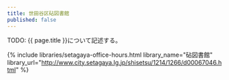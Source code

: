 ```yaml
---
title: 世田谷区砧図書館
published: false
---
```


TODO: {{ page.title }}について記述する。

{% include libraries/setagaya-office-hours.html
    library_name="砧図書館"
    library_url="http://www.city.setagaya.lg.jp/shisetsu/1214/1266/d00067046.html" %}
